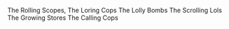 The Rolling Scopes,
The Loring Cops
The Lolly Bombs
The Scrolling Lols
The Growing Stores
The Calling Cops
